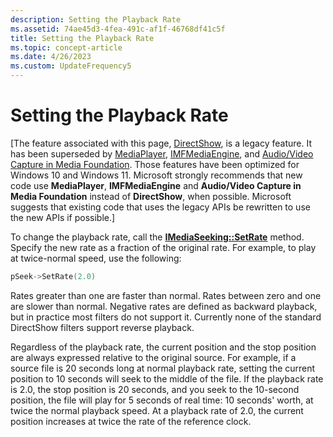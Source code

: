 ```yaml
---
description: Setting the Playback Rate
ms.assetid: 74ae45d3-4fea-491c-af1f-46768df41c5f
title: Setting the Playback Rate
ms.topic: concept-article
ms.date: 4/26/2023
ms.custom: UpdateFrequency5
---
```


# Setting the Playback Rate

\[The feature associated with this page, [DirectShow](/windows/win32/directshow/directshow), is a legacy feature. It has been superseded by [MediaPlayer](/uwp/api/Windows.Media.Playback.MediaPlayer), [IMFMediaEngine](/windows/win32/api/mfmediaengine/nn-mfmediaengine-imfmediaengine), and [Audio/Video Capture in Media Foundation](/windows/win32/medfound/audio-video-capture-in-media-foundation). Those features have been optimized for Windows 10 and Windows 11. Microsoft strongly recommends that new code use **MediaPlayer**, **IMFMediaEngine** and **Audio/Video Capture in Media Foundation** instead of **DirectShow**, when possible. Microsoft suggests that existing code that uses the legacy APIs be rewritten to use the new APIs if possible.\]

To change the playback rate, call the [**IMediaSeeking::SetRate**](/windows/desktop/api/Strmif/nf-strmif-imediaseeking-setrate) method. Specify the new rate as a fraction of the original rate. For example, to play at twice-normal speed, use the following:


```C++
pSeek->SetRate(2.0)
```



Rates greater than one are faster than normal. Rates between zero and one are slower than normal. Negative rates are defined as backward playback, but in practice most filters do not support it. Currently none of the standard DirectShow filters support reverse playback.

Regardless of the playback rate, the current position and the stop position are always expressed relative to the original source. For example, if a source file is 20 seconds long at normal playback rate, setting the current position to 10 seconds will seek to the middle of the file. If the playback rate is 2.0, the stop position is 20 seconds, and you seek to the 10-second position, the file will play for 5 seconds of real time: 10 seconds' worth, at twice the normal playback speed. At a playback rate of 2.0, the current position increases at twice the rate of the reference clock.

 

 



